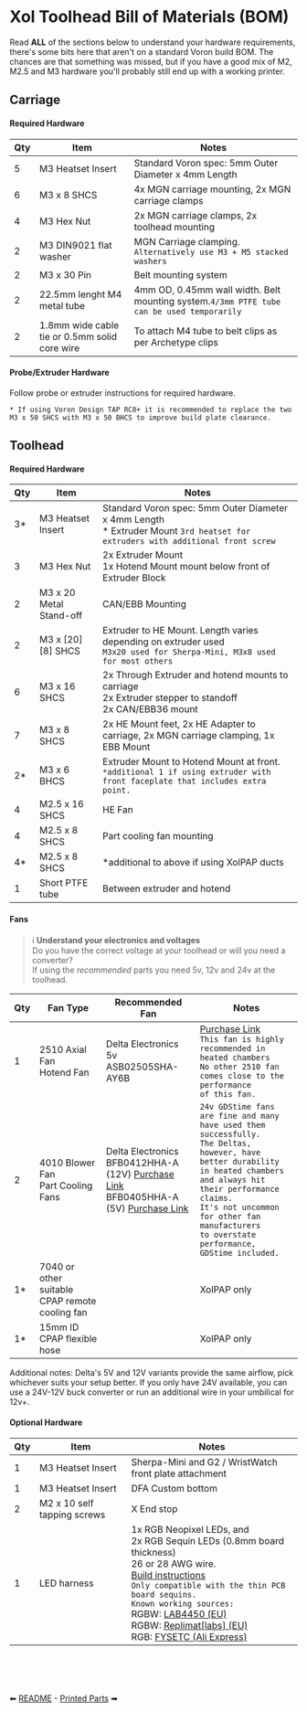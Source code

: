 # Xol Toolhead Bill of Materials (BOM)
Read **ALL** of the sections below to understand your hardware requirements, there's some bits here that aren't on a standard Voron build BOM.
The chances are that something was missed, but if you have a good mix of M2, M2.5 and M3 hardware you'll probably still end up with a working printer.

## Carriage

#### Required Hardware
| Qty | Item                                          | Notes                                                                                     |
| --- | --------------------------------------------- | ----------------------------------------------------------------------------------------- |
| 5   | M3 Heatset Insert                             | Standard Voron spec: 5mm Outer Diameter x 4mm Length                                      |
| 6   | M3 x 8 SHCS                                   | 4x MGN carriage mounting, 2x MGN carriage clamps                                          |
| 4   | M3 Hex Nut                                    | 2x MGN carriage clamps, 2x toolhead mounting                                              |
| 2   | M3 DIN9021 flat washer  | MGN Carriage clamping. `Alternatively use M3 + M5 stacked washers`                                                                  |
| 2   | M3 x 30 Pin                                   | Belt mounting system                                                                      |
| 2   | 22.5mm lenght M4 metal tube                   | 4mm OD, 0.45mm wall width. Belt mounting system.`4/3mm PTFE tube can be used temporarily` |
| 2   | 1.8mm wide cable tie or 0.5mm solid core wire | To attach M4 tube to belt clips as per Archetype clips                                    |

#### Probe/Extruder Hardware
Follow probe or extruder instructions for required hardware.

`* If using Voron Design TAP RC8+ it is recommended to replace the two M3 x 50 SHCS with M3 x 50 BHCS to improve build plate clearance.`

## Toolhead

#### Required Hardware
| Qty | Item                    | Notes                                                                                                                               |
| --- | ----------------------- | ----------------------------------------------------------------------------------------------------------------------------------- |
| 3*  | M3 Heatset Insert       | Standard Voron spec: 5mm Outer Diameter x 4mm Length <br/> * Extruder Mount `3rd heatset for extruders with additional front screw` |
| 3   | M3 Hex Nut              | 2x Extruder Mount <br/>1x Hotend Mount mount below front of Extruder Block                                                                                         |
| 2   | M3 x 20 Metal Stand-off | CAN/EBB Mounting                                                                                                                    |
| 2   | M3 x [20][8] SHCS       | Extruder to HE Mount. Length varies depending on extruder used <br/> `M3x20 used for Sherpa-Mini, M3x8 used for most others`        |
| 6   | M3 x 16 SHCS            | 2x Through Extruder and hotend mounts to carriage <br />2x Extruder stepper to standoff <br/>2x CAN/EBB36 mount                     |
| 7   | M3 x 8 SHCS             | 2x HE Mount feet, 2x HE Adapter to carriage, 2x MGN carriage clamping, 1x EBB Mount                                                 |
| 2*  | M3 x 6 BHCS             | Extruder Mount to Hotend Mount at front. `*additional 1 if using extruder with front faceplate that includes extra point.`          |
| 4   | M2.5 x 16 SHCS          | HE Fan                                                                                                                       |
| 4   | M2.5 x 8 SHCS           | Part cooling fan mounting                                                                                                           |
| 4*  | M2.5 x 8 SHCS           | *additional to above if using XolPAP ducts                                                                                          |
| 1   | Short PTFE tube         | Between extruder and hotend                                                                                                         |

#### Fans
> :information_source: **Understand your electronics and voltages** <br/>
> Do you have the correct voltage at your toolhead or will you need a converter?<br/>
> If using the _recommended_ parts you need 5v, 12v and 24v at the toolhead.

| Qty | Fan Type                                       | Recommended Fan                                                                                                                                                                                                                                                                                       | Notes                                                                                                                                                                                                                                                                                      |
| --- | ---------------------------------------------- | ----------------------------------------------------------------------------------------------------------------------------------------------------------------------------------------------------------------------------------------------------------------------------------------------------- | ------------------------------------------------------------------------------------------------------------------------------------------------------------------------------------------------------------------------------------------------------------------------------------------ |
| 1   | 2510 Axial Fan <br/> Hotend Fan                | Delta Electronics 5v <br/> ASB02505SHA-AY6B                                                                                                                                                                                                                                                           | <a href="https://www.digikey.com/en/products/detail/delta-electronics/ASB02505SHA-AY6B/7491489">Purchase Link</a> <br/> `This fan is highly recommended in heated chambers`<br/>`No other 2510 fan comes close to the performance`<br/>`of this fan.`                                      |
| 2   | 4010 Blower Fan <br/> Part Cooling Fans        | Delta Electronics <br/> BFB0412HHA-A (12V) <a href="https://www.digikey.com/en/products/detail/delta-electronics/BFB0412HHA-A/2560487">Purchase Link</a> <br/> BFB0405HHA-A (5V)  <a href="https://www.digikey.com/en/products/detail/delta-electronics/BFB0405HHA-A/1014444">Purchase Link</a> <br/> | `24v GDStime fans are fine and many have used them successfully.`<br/>`The Deltas, however, have better durability`<br/>`in heated chambers and always hit their performance claims.`<br/>`It's not uncommon for other fan manufacturers`<br/>`to overstate performance, GDStime included.` |
| 1*  | 7040 or other suitable CPAP remote cooling fan |                                                                                                                                                                                                                                                                                                       | XolPAP only                                                                                                                                                                                                                                                                                |
| 1*  | 15mm ID CPAP flexible hose                     |                                                                                                                                                                                                                                                                                                       | XolPAP only                                                                                                                                                                                                                                                                                |

Additional notes: Delta's 5V and 12V variants provide the same airflow, pick whichever suits your setup better. If you only have 24V available, you can use a 24V-12V buck converter or run an additional wire in your umbilical for 12v+.

#### Optional Hardware
| Qty | Item                        | Notes                                                                                                                                          |
| --- | --------------------------- | ---------------------------------------------------------------------------------------------------------------------------------------------- |
| 1   | M3 Heatset Insert           | Sherpa-Mini and G2 / WristWatch front plate attachment                                                                                         |
| 1   | M3 Heatset Insert           | DFA Custom bottom                                                                                                                              |
| 2   | M2 x 10 self tapping screws | X End stop                                                                                                                                     |
| 1   | LED harness                 | 1x RGB Neopixel LEDs, and <br/> 2x RGB Sequin LEDs (0.8mm board thickness) <br/> 26 or 28 AWG wire. <br/> [Build instructions](led_harness.md)<br/>`Only compatible with the thin PCB board sequins.`<br/>`Known working sources:`<br/>RGBW: [LAB4450 (EU)](https://lab4450.com/product/rgbw-sequins/)<br/>RGBW: [Replimat[labs] (EU)](https://www.replimat.eu/4x-rgbw-sequins-for-xol-minisb/rt10179)<br/>RGB:  [FYSETC (Ali Express)](https://www.aliexpress.com/item/1005006023213341.html) |

<br/><br/><br/><br/>
⬅ [README](README.md) - [Printed Parts](printing.md) ➡
